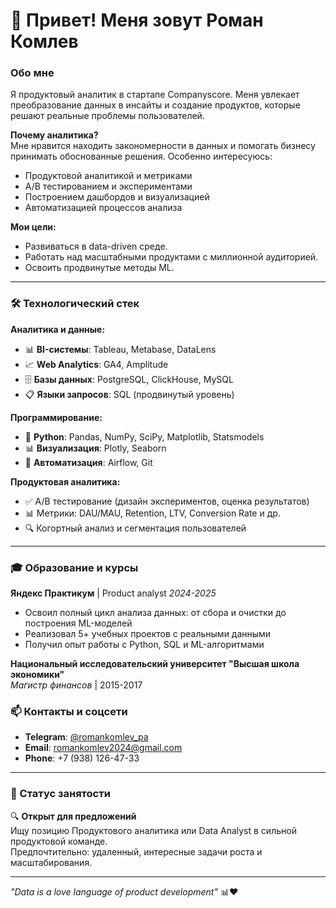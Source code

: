 # 👋 Привет! Меня зовут Роман Комлев

### Обо мне
Я продуктовый аналитик в стартапе Companyscore. Меня увлекает преобразование данных в инсайты и создание продуктов, которые решают реальные проблемы пользователей.

**Почему аналитика?**  
Мне нравится находить закономерности в данных и помогать бизнесу принимать обоснованные решения. Особенно интересуюсь:
- Продуктовой аналитикой и метриками
- A/B тестированием и экспериментами
- Построением дашбордов и визуализацией
- Автоматизацией процессов анализа

**Мои цели:**
- Развиваться в  data-driven среде.
- Работать над масштабными продуктами с миллионной аудиторией.
- Освоить продвинутые методы ML.

---

### 🛠 Технологический стек

**Аналитика и данные:**
- 📊 **BI-системы**: Tableau, Metabase, DataLens
- 📈 **Web Analytics**: GA4, Amplitude
- 🗄 **Базы данных**: PostgreSQL, ClickHouse, MySQL
- 📋 **Языки запросов**: SQL (продвинутый уровень)

**Программирование:**
- 🐍 **Python**: Pandas, NumPy, SciPy, Matplotlib, Statsmodels
- 📊 **Визуализация**: Plotly, Seaborn
- 🔄 **Автоматизация**: Airflow, Git

**Продуктовая аналитика:**
- ✅ A/B тестирование (дизайн экспериментов, оценка результатов)
- 📊 Метрики: DAU/MAU, Retention, LTV, Conversion Rate и др.
- 🔍 Когортный анализ и сегментация пользователей

---

### 🎓 Образование и курсы

**Яндекс Практикум** | Product analyst
*2024-2025*  
- Освоил полный цикл анализа данных: от сбора и очистки до построения ML-моделей
- Реализовал 5+ учебных проектов с реальными данными
- Получил опыт работы с Python, SQL и ML-алгоритмами

**Национальный исследовательский университет "Высшая школа экономики"**  
*Магистр финансов* | 2015-2017

### 📫 Контакты и соцсети

- **Telegram**: [@romankomlev_pa](https://t.me/romankomlev_pa)
- **Email**: romankomlev2024@gmail.com
- **Phone**: +7 (938) 126-47-33

---

### 💼 Статус занятости

🔍 **Открыт для предложений**  
Ищу позицию Продуктового аналитика или Data Analyst в сильной продуктовой команде.  
Предпочтительно: удаленный, интересные задачи роста и масштабирования.

---

*"Data is a love language of product development"* 📊❤️
